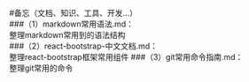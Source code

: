 #备忘（文档、知识、工具、开发...）        
###（1）markdown常用语法.md：                  
整理markdown常用到的语法结构      
###（2）react-bootstrap-中文文档.md：               
整理react-bootstrap框架常用组件
###（3）git常用命令指南.md：                
整理git常用的命令
